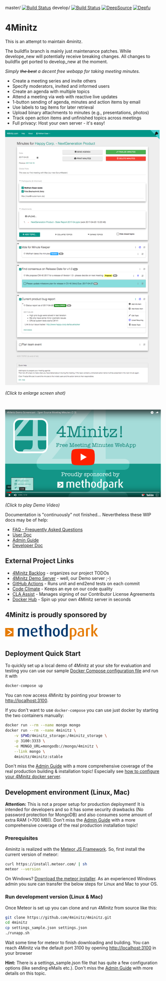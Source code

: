 master/ [![Build Status](https://github.com/4minitz/4minitz/workflows/4Minitz%20CI%20TestRunner/badge.svg?branch=master)](https://github.com/4minitz/4minitz/actions?query=workflow%3A%224Minitz+CI+TestRunner%22)
develop/ [![Build Status](https://github.com/4minitz/4minitz/workflows/4Minitz%20CI%20TestRunner/badge.svg?branch=develop)](https://github.com/4minitz/4minitz/actions?query=workflow%3A%224Minitz+CI+TestRunner%22)
[![DeepSource](https://app.deepsource.com/gh/bubonicfred/4minitz.svg/?label=active+issues&show_trend=true&token=1tQ4rdje5JBGoo8W5wsWKdkF)](https://app.deepsource.com/gh/bubonicfred/4minitz/)
[![Depfu](https://badges.depfu.com/badges/86599f7e870f346f0c5d05e0d59c6a07/overview.svg)](https://depfu.com/github/bubonicfred/4minitz?project_id=30475)

# 4Minitz

This is an attempt to maintain 4minitz.

The buildfix branch is mainly just maintenance patches. While develope_new will potentially receive breaking changes. All changes to buildfix get ported to develop_new at the moment.

_Simply ~~the best~~ a decent free webapp for taking meeting minutes._

- Create a meeting series and invite others
- Specify moderators, invited and informed users
- Create an agenda with multiple topics
- Attend a meeting via web with reactive live updates
- 1-button sending of agenda, minutes and action items by email
- Use labels to tag items for later retrieval
- Upload binary attachments to minutes (e.g., presentations, photos)
- Track open action items and unfinished topics across meetings
- Full privacy: Host your own server - it's easy!

<a href="https://raw.githubusercontent.com/4minitz/4minitz/develop/doc/4minitz_screenshot.png"><img src="https://raw.githubusercontent.com/4minitz/4minitz/develop/doc/4minitz_screenshot.png" width="500" ></a>

_(Click to enlarge screen shot)_

<br>

[![4Minitz Demo Video](doc/4Minitz_Youtube_Thumbnail.png)](https://www.youtube.com/watch?v=v28q6AaEySQ)

_(Click to play Demo Video)_

Documentation is "continuously" not finished... Nevertheless these WIP docs may be of help:

- [FAQ - Frequently Asked Questions](doc/faq.md)
- [User Doc](doc/user/usermanual.md)
- [Admin Guide](doc/admin/adminguide.md)
- [Developer Doc](doc/developer/developermanual.md)

## External Project Links

- [4Minitz Backlog](https://github.com/4minitz/4minitz/projects/1) - organizes our project TODOs
- [4Minitz Demo Server](https://www.4minitz.com) - well, our Demo server ;-)
- [GitHub Actions](https://github.com/4minitz/4minitz/actions?query=workflow%3A%224Minitz+CI+TestRunner%22) - Runs unit and end2end tests on each commit
- [Code Climate](https://codeclimate.com/github/4minitz/4minitz) - Keeps an eye on our code quality
- [CLA Assist](https://cla-assistant.io/4minitz/4minitz) - Manages signing of our Contributor License Agreements
- [Docker Hub](https://hub.docker.com/r/4minitz/4minitz/) - Spin up your own 4Minitz server in seconds

## 4Minitz is proudly sponsored by

<a href="http://www.methodpark.de"><img src="https://raw.githubusercontent.com/4minitz/4minitz/develop/doc/sponsor_methodpark.png" height="50px" alt="Method Park"></a>

## Deployment Quick Start

To quickly set up a local demo of 4Minitz at your site for evaluation and
testing you can use our sample
[Docker Compose configuration file](https://raw.githubusercontent.com/4minitz/4minitz/develop/docker-compose.yml) and run it with

```sh
docker-compose up
```

You can now access 4Minitz by pointing your browser to [http://localhost:3100](http://localhost:3100).

If you don't want to use `docker-compose` you can use just docker by
starting the two containers manually:

```sh
docker run --rm --name mongo mongo
docker run --rm --name 4minitz \
    -v $PWD/4minitz_storage:/4minitz_storage \
    -p 3100:3333 \
    -e MONGO_URL=mongodb://mongo/4minitz \
    --link mongo \
    4minitz/4minitz:stable
```

Don't miss the [Admin Guide](doc/admin/adminguide.md)
with a more comprehensive coverage of the real production
building & installation topic! Especially see
[how to configure your 4Minitz docker server](doc/admin/adminguide.md#production-running---with-docker).

## Development environment (Linux, Mac)

**Attention:** This is not a proper setup for production deployment!
It is intended for developers and so it has some security drawbacks (No
password protection for MongoDB) and also consumes some amount of extra RAM
(>700 MB)). Don't miss the [Admin Guide](doc/admin/adminguide.md)
with a more comprehensive coverage of the real production installation topic!

### Prerequisites

4minitz is realized with the [Meteor JS Framework](http://www.meteor.com). So, first install the current version of meteor:

```sh
curl https://install.meteor.com/ | sh
meteor --version
```

On Windows? [Download the meteor installer](https://install.meteor.com/windows).
As an experienced Windows admin you sure can transfer the below steps for Linux and Mac to your OS.

### Run development version (Linux & Mac)

Once Meteor is set up you can clone and run 4Minitz from source like this:

```sh
git clone https://github.com/4minitz/4minitz.git
cd 4minitz
cp settings_sample.json settings.json
./runapp.sh
```

Wait some time for meteor to finish downloading and building.
You can reach 4Minitz via the default port 3100 by opening
[http://localhost:3100](http://localhost:3100) in your browser

**Hint:** There is a settings_sample.json file that has quite a few configuration options
(like sending eMails etc.). Don't miss the [Admin Guide](doc/admin/adminguide.md) with more details
on this topic.
